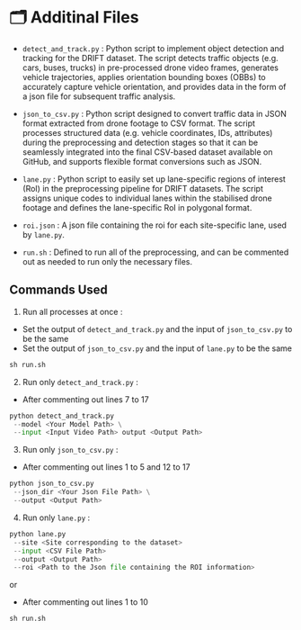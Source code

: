 # 🗂️ Additinal Files
- `detect_and_track.py` : Python script to implement object detection and tracking for the DRIFT dataset. The script detects traffic objects (e.g. cars, buses, trucks) in pre-processed drone video frames, generates vehicle trajectories, applies orientation bounding boxes (OBBs) to accurately capture vehicle orientation, and provides data in the form of a json file for subsequent traffic analysis.
 
- `json_to_csv.py` : Python script designed to convert traffic data in JSON format extracted from drone footage to CSV format. The script processes structured data (e.g. vehicle coordinates, IDs, attributes) during the preprocessing and detection stages so that it can be seamlessly integrated into the final CSV-based dataset available on GitHub, and supports flexible format conversions such as JSON.           

- `lane.py` : Python script to easily set up lane-specific regions of interest (RoI) in the preprocessing pipeline for DRIFT datasets. The script assigns unique codes to individual lanes within the stabilised drone footage and defines the lane-specific RoI in polygonal format.
 
- `roi.json` : A json file containing the roi for each site-specific lane, used by `lane.py`.

- `run.sh` : Defined to run all of the preprocessing, and can be commented out as needed to run only the necessary files. 


## Commands Used
1. Run all processes at once :
- Set the output of `detect_and_track.py` and the input of `json_to_csv.py` to be the same
- Set the output of `json_to_csv.py` and the input of `lane.py` to be the same
```python
sh run.sh
```    
2. Run only `detect_and_track.py` :
- After commenting out lines 7 to 17
```python
python detect_and_track.py
 --model <Your Model Path> \
 --input <Input Video Path> output <Output Path>
```       
3. Run only `json_to_csv.py` :
- After commenting out lines 1 to 5 and 12 to 17
```python
python json_to_csv.py
 --json_dir <Your Json File Path> \
 --output <Output Path>
```      
4. Run only `lane.py` :
```python
python lane.py
 --site <Site corresponding to the dataset>
 --input <CSV File Path>
 --output <Output Path>
 --roi <Path to the Json file containing the ROI information>
```
or
- After commenting out lines 1 to 10
```python
sh run.sh
``` 
